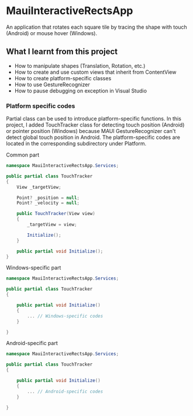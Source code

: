 # MauiInteractiveRectsApp

An application that rotates each square tile by tracing the shape with touch (Android) or mouse hover (Windows).

## What I learnt from this project

- How to manipulate shapes (Translation, Rotation, etc.) 
- How to create and use custom views that inherit from ContentView
- How to create platform-specific classes
- How to use GestureRecognizer
- How to pause debugging on exception in Visual Studio

### Platform specific codes

Partial class can be used to introduce platform-specific functions. In this project, I added TouchTracker class for detecting touch position (Android) or pointer position (Windows) because MAUI GestureRecognizer can't detect global touch position in Android. The platform-specific codes are located in the corresponding subdirectory under Platform.

Common part
```csharp
namespace MauiInteractiveRectsApp.Services;

public partial class TouchTracker
{
    View _targetView;

    Point? _position = null;
    Point? _velocity = null;

    public TouchTracker(View view)
    {
        _targetView = view;

        Initialize();
    }

    public partial void Initialize();
}
```

Windows-specific part
```csharp
namespace MauiInteractiveRectsApp.Services;

public partial class TouchTracker
{

    public partial void Initialize()
    {
        ... // Windows-specific codes
    }

}
```

Android-specific part
```csharp
namespace MauiInteractiveRectsApp.Services;

public partial class TouchTracker
{

    public partial void Initialize()
    {
        ... // Android-specific codes
    }

}
```